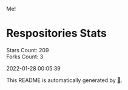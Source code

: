 Me!

# Respositories Stats
Stars Count: 209  
Forks Count: 3

2022-01-28 00:05:39  

This README is automatically generated by [🐰](https://github.com/rnitta/rnitta).
